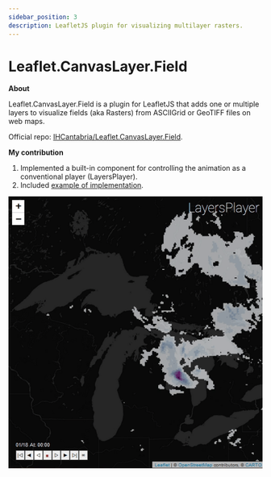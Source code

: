 ```yaml
---
sidebar_position: 3
description: LeafletJS plugin for visualizing multilayer rasters.
---
```


# Leaflet.CanvasLayer.Field

**About**

Leaflet.CanvasLayer.Field is a plugin for LeafletJS that adds one or multiple layers to visualize fields (aka Rasters) from ASCIIGrid or GeoTIFF files on web maps.

Official repo: [IHCantabria/Leaflet.CanvasLayer.Field](https://github.com/IHCantabria/Leaflet.CanvasLayer.Field).

**My contribution**

1. Implemented a built-in component for controlling the animation as a conventional player (LayersPlayer).
2. Included [example of implementation](https://github.com/IHCantabria/Leaflet.CanvasLayer.Field/blob/master/docs/example_LayersPlayer.html).

![LayersPlayer example](./img/leaflet_canvas_layer_field.gif)